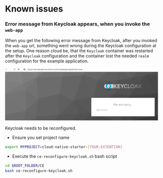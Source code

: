 # Known issues
### Error message from Keycloak  appears, when you invoke the `web-app`

When you get the following error message from Keycloak, after you invoked the `web-app` url, something went wrong during the Keycloak configuration at the setup. One reason cloud be, that the `Keycloak` container was restarted after the `Keycloak` configuration and the container lost the needed `realm` configuration for the example application.
 
![](images/issue-01.png)

Keycloak needs to be reconfigured.

* Ensure you set project name

```sh
export MYPROJECT=cloud-native-starter-[YOUR-EXTENTION]
```

* Execute the `ce-reconfigure-keycloak.sh` bash script

```sh
cd $ROOT_FOLDER/CE
bash ce-reconfigure-keycloak.sh
```